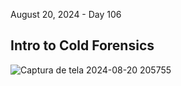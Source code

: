 August 20, 2024 - Day 106<br>

<h2>Intro to Cold Forensics</h2>

![Captura de tela 2024-08-20 205755](https://github.com/user-attachments/assets/55e2f1fe-fd10-4c84-8600-efd363470f1d)
